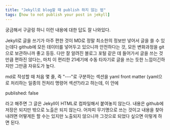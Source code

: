 ```yaml
---
title: "Jekyll로 blog할 때 publish 하지 않는 법"
tags: [how to not publish your post in jekyll]
---
```


궁금해서 구글링 하니 이런 내용에 대한 답도 잘 나와있다.

Jekyll로 글을 쓰기가 아주 편한 것이 MD로 정말 최소한의 정보만 넣어서 글을 쓸 수 있는데다 github에 모든 데이터를 넣어두고 있으니까 안전하다는 것, 모든 변화과정을 git으로 보관하니까 좋고 등등. 다만 잘 알려진 블로그 포털 같은 데 들어가서 글을 쓰는 것만큼 편하진 않다는, 마치 이 편리한 21세기에 수동 타자기로 글을 쓰는 듯한 느낌이긴하지만 그만큼 자유도가 높다.

md로 작성할 때 처음 몇 줄, 즉 "---"로 구분하는 섹션을 yaml front matter (yaml으로 처리하는 일종의 전처리 명령어 섹션?)라고 하는데, 이 안에 

published: false

라고 해주면 그 글은 Jekyll이 HTML로 컴파일해서 붙여놓지 않는다. 내용은 github에 저장은 되지만 밖으로 노출은 되지 않는다. 어차피 무기명으로 쓰는 것이고 내용을 찾아내려면 어떻게든 할 수는 있지만 노출되지 않으니까 그것으로 되었다 싶으면 이렇게 하면 된다.

